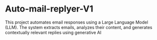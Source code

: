 # Auto-mail-replyer-V1
This project automates email responses using a Large Language Model (LLM). The system extracts emails, analyzes their content, and generates contextually relevant replies using generative AI
